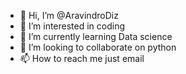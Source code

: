 - 👋 Hi, I’m @AravindroDiz
- 👀 I’m interested in coding
- 🌱 I’m currently learning Data science
- 💞️ I’m looking to collaborate on python
- 📫 How to reach me just email 

<!---
AravindroDiz/AravindroDiz is a ✨ special ✨ repository because its `README.md` (this file) appears on your GitHub profile.
You can click the Preview link to take a look at your changes.
--->
